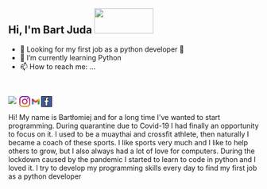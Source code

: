 ## Hi, I'm Bart Juda <img src="https://media.giphy.com/media/hvRJCLFzcasrR4ia7z/giphy.gif" width="119" height="51">

<!--
**west32/west32** is a ✨ _special_ ✨ repository because its `README.md` (this file) appears on your GitHub profile.



- 🔭 I’m currently working on 
- 🌱 I’m currently learning PYTHON
- 👯 I’m looking to collaborate on ...
- 🤔 I’m looking for help with ...
MuayThai 🥊 and CrossFit 🏋️ coach Looking for my first job as a python developer 🐍

- 😄 Pronouns: ...
- ⚡ Fun fact: ...
-->
- 🤔 Looking for my first job as a python developer 🐍
- 🌱 I’m currently learning Python
- 📫 How to reach me: ...
<br>

[<img align="left"  width="22px" src="./linkedin.svg" />][linkedin]
[<img align="left"  width="22px" src="./instagram.svg" />][instagram]
[<img align="left"  width="22px" src="./gmail.svg" />][gmail]
[<img align="left"  width="22px" src="./facebook.svg" />][facebook]
<br>
<br>
Hi! My name is Bartłomiej and for a long time I've wanted to start programming. During quarantine due to Covid-19 I had finally an opportunity to focus on it. I used to be a muaythai and crossfit athlete, then naturally I became a coach of these sports. I like sports very much and I like to help others to grow, but I also always had a lot of love for computers. During the lockdown caused by the pandemic I started to learn to code in python and I loved it. I try to develop my programming skills every day to find my first job as a python developer 

[linkedin]: https://www.linkedin.com/in/bart%C5%82omiej-juda-9a9220224/
[instagram]: https://www.instagram.com/bartekjuda_coach/?hl=pl
[gmail]: mailto:bartekjkk@gmail.com
[facebook]: https://www.facebook.com/bartek.juda.9
